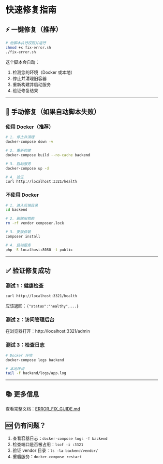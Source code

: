 # 快速修复指南

## ⚡ 一键修复（推荐）

```bash
# 给脚本执行权限并运行
chmod +x fix-error.sh
./fix-error.sh
```

这个脚本会自动：
1. 检测您的环境（Docker 或本地）
2. 停止并清理旧容器
3. 重新构建并启动服务
4. 验证修复结果

---

## 🔧 手动修复（如果自动脚本失败）

### 使用 Docker（推荐）

```bash
# 1. 停止并清理
docker-compose down -v

# 2. 重新构建
docker-compose build --no-cache backend

# 3. 启动服务
docker-compose up -d

# 4. 验证
curl http://localhost:3321/health
```

### 不使用 Docker

```bash
# 1. 进入后端目录
cd backend

# 2. 删除旧依赖
rm -rf vendor composer.lock

# 3. 安装依赖
composer install

# 4. 启动服务
php -S localhost:8080 -t public
```

---

## ✅ 验证修复成功

### 测试 1：健康检查
```bash
curl http://localhost:3321/health
```
应该返回：`{"status":"healthy",...}`

### 测试 2：访问管理后台
在浏览器打开：http://localhost:3321/admin

### 测试 3：检查日志
```bash
# Docker 环境
docker-compose logs backend

# 本地环境
tail -f backend/logs/app.log
```

---

## 📚 更多信息

查看完整文档：[ERROR_FIX_GUIDE.md](ERROR_FIX_GUIDE.md)

## 🆘 仍有问题？

1. 查看容器日志：`docker-compose logs -f backend`
2. 检查端口是否被占用：`lsof -i :3321`
3. 验证 vendor 目录：`ls -la backend/vendor/`
4. 重启服务：`docker-compose restart`
